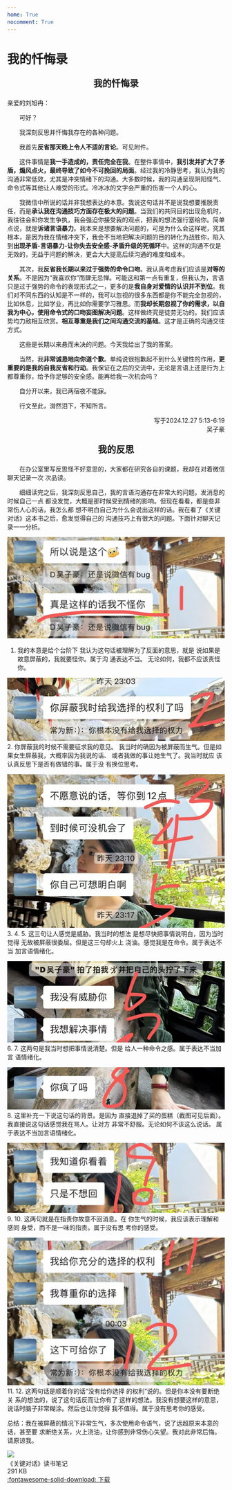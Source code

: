 ```yaml
---
home: True
nocomment: True
---
```


# 我的忏悔录

<div style="text-align: center; font-family: 'Noto Serif SC'; font-size: 1.5em; font-weight: 600;" markdown="1">

我的忏悔录

</div>

亲爱的刘旭冉：

&emsp;&emsp;可好？

&emsp;&emsp;我深刻反思并忏悔我存在的各种问题。

&emsp;&emsp;我首先**反省那天晚上令人不适的言论**。可见附件。

&emsp;&emsp;这件事情是**我一手造成的，责任完全在我**。在整件事情中，**我引发并扩大了矛盾，煽风点火，最终导致了如今不可挽回的局面**。经过我的冷静思考，我认为我的沟通非常低效，尤其是冲突情绪下的沟通。大多数时候，我的沟通呈现阴阳怪气、命令式等其他让人难受的形式。冷冰冰的文字会严重的伤害一个人的心。

&emsp;&emsp;我微信中所说的话并非我想表达的本意。我说这句话并不是说我想要推脱责任，而是**承认我在沟通技巧方面存在极大的问题**。当我们的共同目的出现危机时，我往往会和你发生争执，我会强迫你接受我的观点，把我的想法强行塞给你。简单点说，就是**诉诸言语暴力**。我本来是想要解决问题的，可是为什么会这样呢，究其根本，是因为我在情绪冲突下，我会不当地把解决问题的目的转化为战胜你，陷入到**出现矛盾-言语暴力-让你失去安全感-矛盾升级的死循环**中。这样的沟通不仅是无效的，无益于问题的解决，更会大大提高后续沟通的难度和成本。

&emsp;&emsp;其次，我**反省我长期以来过于强势的命令口吻**。我认真考虑我们应该是**对等的关系**。不是因为“我喜欢你”而肆无忌惮。可能这和第一点有重复，但我认为，言语只是过于强势的命令的表现形式之一，更多的是**我自身对爱情的认识并不到位**。我们对不同东西的认知是不一样的，我可以忽视的很多东西都是你不能完全忽视的，比如休息，比如学业，再比如你需要学习雅思。而**我却长期忽视了你的需求，以自我为中心，使用命令式的口吻妄图解决问题**。这样做终究是徒劳无功的。我们应该势均力敌相互欣赏。**相互尊重是我们之间沟通交流的基础**。这才是正确的沟通交往方式。

&emsp;&emsp;这些是长期以来悬而未决的问题。今天我给出了我的答案。

&emsp;&emsp;当然，我**非常诚恳地向你道个歉**。单纯说很抱歉起不到什么关键性的作用，**更重要的是我的自我反省和行动**。我保证在之后的交流中，无论是言语上还是行为上都尊重你，给予你足够的安全感。能再给我一次机会吗？

&emsp;&emsp;自分开以来，我已两宿夜不能寐。

&emsp;&emsp;行文至此，潸然泪下，不知所言。

<div style="text-align: right;">写于2024.12.27 5:13-6:19</div>

<div style="text-align: right;">吴子豪</div>

<div style="text-align: center; font-family: 'Noto Serif SC'; font-size: 1.5em; font-weight: 600;" markdown="1">

我的反思

</div>

&emsp;&emsp;在办公室里写反思怪不好意思的，大家都在研究各自的课题，我却在对着微信聊天记录一次
次品读。

&emsp;&emsp;细细读完之后，我深刻反思自己，我的言语沟通存在非常大的问题。发消息的时候自己一点
都没发觉，大概是那时候受到情绪的影响。但现在看看，都是些非常伤人心的话，我怎么都
想不明白自己为什么会说出这样的话。我在看了《关键对话》这本书之后，愈发觉得自己的
沟通技巧上有很大的问题。下面针对聊天记录一一分析。

![](images/1.jpg)
1.  我的本意是给个台阶下
我认为这句话被理解为了反面的意思，就是
说如果是故意屏蔽的，我就要怪你。属于沟
通表达不当。
无论如何，我都不应该责怪你。

![](images/2.jpg)
2.  你屏蔽我的时候不需要征求我的意见。
我当时的确因为被屏蔽而生气。但是如
果女生屏蔽我，大概率因为我说的话、
或者我做的事让她生气了。我当时就应
该认真反思下是否有做错的事。属于没
有换位思考。

![](images/3-5.jpg)
3. 
4. 
5. 这三句让人感觉是威胁。我当时的想法
是想尽快把事情说明白，因为当时觉得
无故被屏蔽很委屈。但是这三句却火上
浇油。感觉我是在命令。属于表达不当
加言语情绪化。

![](images/6-7.jpg)
6. 
7. 这两句是我当时想把事情说清楚。但是
给人一种命令之感。属于表达不当加言
语情绪化。

![](images/8.jpg)
8. 这里补充一下说这句话的背景。是因为
直接退掉了买的蛋糕（截图可见后面）。
我直接说这句话感觉我在骂人。让对方
非常不舒服。无论如何不该这么说话。
属于表达不当加言语情绪化。

![](images/9-10.jpg)
9. 
10. 这两句就是在指责你故意不回消息。在
你生气的时候，我应该表示理解和感同
身受，而不是一味的指责。属于没有思
考你的感受。

![](images/11-12.jpg)
11. 
12. 这两句话是顺着你的话“没有给你选择
的权利”说的。但是你本没有要断绝关
系的想法的，说了这句话反而让你有了
这样的想法。我没有想要这样的意思，
说话时脑子非常糊涂。然后也让你觉得
我不值得。属于没有思考你的感受。

总结：我在被屏蔽的情况下非常生气，多次使用命令语气，说了远超原来本意的话，甚至要
求断绝关系，火上浇油，让你感到非常伤心失望。我对此非常后悔。请原谅我。

<div class="card file-block" markdown="1">
<div class="file-icon"><img src="https://zjuacee.blob.core.windows.net/zju-acee/pdf.svg" style="height: 3em;"></div>
<div class="file-body">
<div class="file-title">《关键对话》读书笔记</div>
<div class="file-meta">291 KB</div>
</div>
<a class="down-button" target="_blank" href="files/关键对话如何高效能沟通.pdf" markdown="1">:fontawesome-solid-download: 下载</a>
</div>
